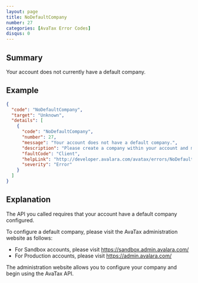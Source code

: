 ```yaml
---
layout: page
title: NoDefaultCompany
number: 27
categories: [AvaTax Error Codes]
disqus: 0
---
```


## Summary

Your account does not currently have a default company.

## Example

```json
{
  "code": "NoDefaultCompany",
  "target": "Unknown",
  "details": [
    {
      "code": "NoDefaultCompany",
      "number": 27,
      "message": "Your account does not have a default company.",
      "description": "Please create a company within your account and mark it as the default company, then retry your API call.",
      "faultCode": "Client",
      "helpLink": "http://developer.avalara.com/avatax/errors/NoDefaultCompany",
      "severity": "Error"
    }
  ]
}
```

## Explanation

The API you called requires that your account have a default company configured.

To configure a default company, please visit the AvaTax administration website as follows:

<ul class="normal">
    <li>For Sandbox accounts, please visit <a href="https://sandbox.admin.avalara.com/">https://sandbox.admin.avalara.com/</a></li>
    <li>For Production accounts, please visit <a href="https://admin.avalara.com/">https://admin.avalara.com/</a></li>
</ul>

The administration website allows you to configure your company and begin using the AvaTax API.
